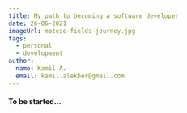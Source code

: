 ```yaml
---
title: My path to becoming a software developer
date: 26-06-2021
imageUrl: matese-fields-journey.jpg
tags:
  - personal
  - development
author:
  name: Kamil A.
  email: kamil.alekber@gmail.com
---
```


#### To be started...
